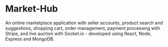 # Market-Hub
An online marketplace application with seller accounts, product search and suggestions, shopping cart, order management, payment processing with Stripe, and live auction with Socket.io - developed using React, Node, Express and MongoDB.
